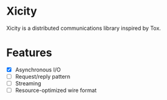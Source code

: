 # Xicity

Xicity is a distributed communications library inspired by Tox.

# Features
- [x] Asynchronous I/O
- [ ] Request/reply pattern
- [ ] Streaming
- [ ] Resource-optimized wire format
